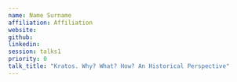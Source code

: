 ```yaml
---
name: Name Surname
affiliation: Affiliation
website:
github:
linkedin:
session: talks1
priority: 0
talk_title: "Kratos. Why? What? How? An Historical Perspective"
---
```

